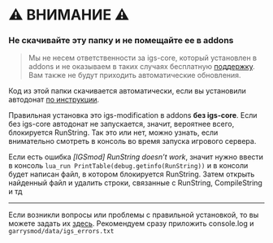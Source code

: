 # ⚠️ ВНИМАНИЕ ⚠️

### Не скачивайте эту папку и не помещайте ее в addons

> Мы не несем ответственности за igs-core, который установлен в addons и не оказываем в таких случаях бесплатную [поддержку](https://gm-donate.ru/support). Вам также не будут приходить автоматические обновления.

Код из этой папки скачивается автоматически, если вы установили автодонат [по инструкции](https://gm-donate.ru/instructions).

Правильная установка это igs-modification в addons **без igs-core**. Если без igs-core автодонат не запускается, значит, вероятнее всего, блокируется RunString. Так это или нет, можно узнать, если внимательно смотреть в консоль во время запуска игрового сервера.

Если есть ошибка _[IGSmod] RunString doesn’t work_, значит нужно ввести в консоль `lua_run PrintTable(debug.getinfo(RunString))` и в консоли будет написан файл, в котором блокируется RunString. Затем открыть найденный файл и удалить строки, связанные с RunString, CompileString и тд

---

Если возникли вопросы или проблемы с правильной установкой, то вы можете задать их [здесь](https://forum.gm-donate.ru/c/support/troubleshooting/15). Рекомендуем сразу приложить console.log и `garrysmod/data/igs_errors.txt`

